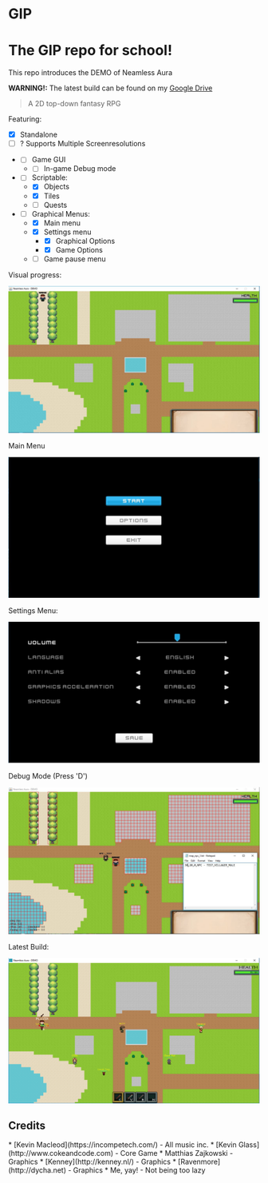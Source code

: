 # GIP
<h1>The GIP repo for school!</h1>

This repo introduces the DEMO of Neamless Aura

**WARNING!:** The latest build can be found on my [Google Drive](http://goo.gl/VkAX5T)
      
> A 2D top-down fantasy RPG


Featuring:   
- [x] Standalone
- [ ] ? Supports Multiple Screenresolutions
* - [ ] Game GUI
  * - [ ] In-game Debug mode
* - [ ] Scriptable:
  * - [x] Objects
  * - [x] Tiles
  * - [ ] Quests
* - [ ] Graphical Menus:
  * - [x] Main menu
  * - [x] Settings menu
    * - [x] Graphical Options
    * - [x] Game Options
  * - [ ] Game pause menu
 
Visual progress:

![alt text](/preview/menuAdded.JPG "Main Game")

Main Menu

![alt text](/preview/mainMenuv1.JPG "Main Menu")

Settings Menu:

![alt text](/preview/mainSettingsv1.JPG "Settings Menu")

Debug Mode (Press 'D')

![alt text](/preview/npc1.JPG "DEBUG mode")

Latest Build:

![alt text](preview/dev26.PNG "Latest build")

<h2>Credits</h2>
*   [Kevin Macleod](https://incompetech.com/) - All music inc.
*   [Kevin Glass](http://www.cokeandcode.com) - Core Game
*   Matthias Zajkowski - Graphics
*   [Kenney](http://kenney.nl/) - Graphics
*   [Ravenmore](http://dycha.net) - Graphics
*   Me, yay! - Not being too lazy
